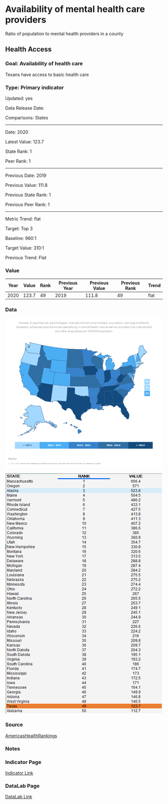 # Availability of mental health care providers

Ratio of population to mental health providers in a county

## Health Access

### Goal: Availability of health care

Texans have access to basic health care

### Type: Primary indicator

Updated: yes

Data Release Date: 


Comparisons: States


----

Date: 2020

Latest Value: 123.7

State Rank: 1

Peer Rank: 1


----

Previous Date:  2019

Previous Value: 111.8

Previous State Rank:   1

Previous Peer Rank: 1


----
Metric Trend: flat

Target: Top 3

Baseline: 960:1

Target Value: 310:1

Previous Trend: Flat



### Value

|Year         |  Value      | Rank        | Previous Year| Previous Value | Previous Rank  | Trend| 
| ----------- | ----------- | ----------- | ----------- | ----------- | ----------- | -----------|
|    2020     |   123.7     |    49       |    2019    |    111.8      |   49     |    flat   |

### Data

![map](./images/map_mental.PNG)

![data](./images/data_mental.PNG)

### Source

[AmericasHealthRankings](https://www.americashealthrankings.org/explore/annual/measure/MHP/state/ALL)

### Notes


### Indicator Page

[Indicator Link](https://indicators.texas2036.org/indicator/48)


### DataLab Page

[DataLab Link](https://datalab.texas2036.org/fywtqfb/texas-county-health-ranking?accesskey=lkaiqy)

